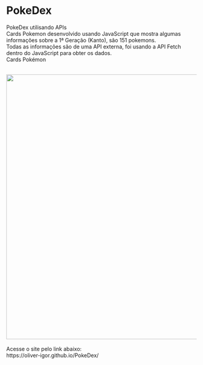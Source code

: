 # PokeDex
PokeDex utilisando APIs</br>
Cards Pokemon desenvolvido usando JavaScript que mostra algumas informações sobre a 1ª Geração (Kanto), são 151 pokemons.</br>
Todas as informações são de uma API externa, foi usando a API Fetch dentro do JavaScript para obter os dados.</br>
Cards Pokémon<br/>
<br>
<div><img src="https://user-images.githubusercontent.com/80131918/157349357-54ce93fb-be2d-4a9c-9c5c-33f1d4be5f8f.png" width="700px"></div>
<br>
Acesse o site pelo link abaixo:</br>
https://oliver-igor.github.io/PokeDex/
